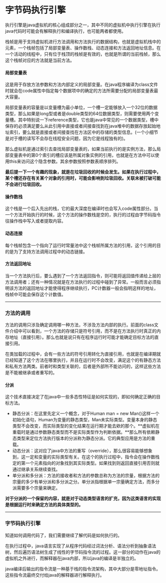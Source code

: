 # 字节码执行引擎

执行引擎是java虚拟机的核心组成部分之一，其中不同的虚拟机中执行引擎在执行java代码时可能会有解释执行和编译执行，也可能两者都使用。

栈帧是用于支持虚拟机进行方法调用和方法执行的数据结构，也就是虚拟机栈中的元素，一个栈帧包括了局部变量表、操作数栈、动态连接和方法返回地址信息。在一个活动的线程中，只有位于栈顶的栈帧是有效的，也就是所谓的当前栈帧，那么这个栈帧对应的方法就是当前方法。

#### 局部变量表

这是用于存放方法参数和方法内部定义的局部变量。在java程序编译为class文件时就会在code属性中指定每个数据项中的确定的方法所需要分配的局部变量表最大容量。

局部变量表的容量是以变量槽为最小单位，一个槽一定能够放入一个32位的数据类型，那么如果是long型或者是double类型的64位数据类型，则需要使用两个变量槽。其中特别说一下reference类型，它也是java中常见的一个数据类型，槽中保存的必须满足要么从此引用中直接或者间接查找到在java堆中的数据存放起始地址索引，要么就是直接或者间接查找在方法区中的存储的类型信息。(一个小细节是对于槽的读写不会存在线程安全问题，因为它是线程独有的)。

那么虚拟机是通过索引去查找局部变量表的，如果当前执行的是实例方法，那么局部变量表中的第0个索引的槽应该是所属对象实例的引用，也就是在方法中可以使用this来访问这个隐含参数。其余参数按照参数表顺序排列。

**最后提一下一个有趣的现象，就是在垃圾回收的时候会发生。如果在执行过程中，某个槽还存在有关某个对象的引用时，可能会影响到垃圾回收。关联未被打破可能不会进行垃圾回收。**

#### 操作数栈

这个栈是一个后入先出的栈，它的最大深度在编译时也会写入code属性部分。当一个方法开始执行的时候，这个方法的操作数栈是空的，执行的过程由字节码指令往操作栈中写入或者提取内容。

#### 动态连接

每个栈帧包含一个指向了运行时常量池中这个栈帧所属方法的引用，这个引用的目的是为了支持方法调用过程中的动态链接。

#### 方法返回地址

当一个方法执行后，要么遇到了一个方法返回指令，则可能将返回值传递给上层的方法调用者；还有一种情况就是在方法执行的过程中碰到了异常。一般而言必须指明该方法的返回地址才能使得程序继续执行，PC计数器一般会指明这样的地址，栈帧中可能会保存这个计数值。

---

### 方法的调用

方法的调用只涉及确定调用哪一种方法，不涉及方法内部的执行。前面的class文件介绍中可以看到，一个方法的存储只是符号引用，而不是在方法执行时真正的内存地址（直接引用）。那么也就是说只有在程序运行时可能才能确定目标方法的直接引用。

在类加载的过程中，会有一些方法的符号引用转化为直接引用，也就是在编译期就已经知道了这个方法在哪里执行，并且在运行时不会改变，满足这个的有静态方法和私有方法两类。前者时和类型关联的，后者是外部所不能访问的，这样这些方法是不能被继承或者重写的。

#### 分派

这个技术直接决定了在java中一些多态性特征是如何实现的，即如何确定正确的目标方法。

* 静态分派：在这里先定义一个概念，对于Human man = new Man()这样一个初始化语句，Human为变量的静态类型，Man未实际类型。变量本身的静态类型不会改变，而实际类型的变化结果在运行期才能去欸的那个。**虚拟机在重载时是通过参数静态类型而不是实际类型作为判断依据。**那么所有依赖静态类型来定位方法执行版本的分派称为静态分派。它的典型应用是方法的重载。
* 动态分派：这对应了java中方法的重写（override），那么很容易能够想象到，这一定和变量的实际类型有关。在这个的执行过程中，指令会在操作数栈定的第一个元素指向的对象找到其实际类型。如果找到则返回直接引用否则就通过继承关系继续查找。
* 单分派和多分派：方法的接收者和方法的参数总称为方法的宗量，根据方法的宗量的多少有单分派和多分派之分。单分派指根据单一宗量确定方法，而多分派需要多个宗量来确定。

**对于分派的一个保留的内容，就是对于动态类型语言的扩充，因为这类语言的实现是根据运行时来确定方法的具体类型的。**

---

### 字节码执行引擎

知道如何调用代码了，我们需要继续了解代码是如何执行的。

在执行过程中，java语言实现了从程序代码经过词法分析、语法分析到抽象语法树，然后遍历语法树生成了线性的字节码指令流的过程。这一部分的动作在java的虚拟机之外进行，而解释器在java内部，所以java的编译是半独立的。

java编译后输出的指令流是一种基于栈的指令流架构，其中大部分是零地址指令。这些指令流最终交付给java的解释器进行解释执行。